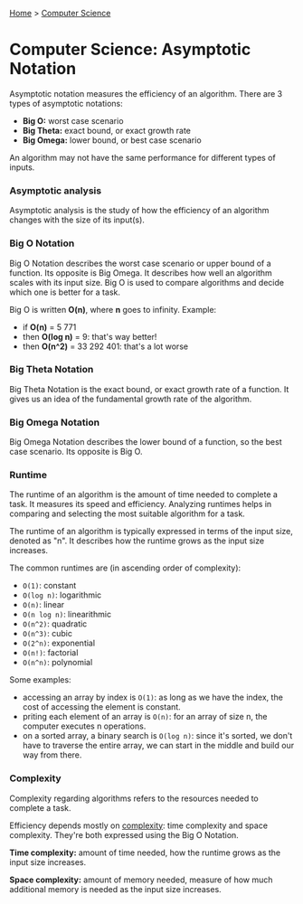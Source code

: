 [Home](../../README.md) > [Computer Science](./README.md)

# Computer Science: Asymptotic Notation

Asymptotic notation measures the efficiency of an algorithm. There are 3 types of asymptotic notations:
- **Big O:** worst case scenario
- **Big Theta:** exact bound, or exact growth rate
- **Big Omega:** lower bound, or best case scenario

An algorithm may not have the same performance for different types of inputs.

### Asymptotic analysis

Asymptotic analysis is the study of how the efficiency of an algorithm changes with the size of its input(s).

### Big O Notation

Big O Notation describes the worst case scenario or upper bound of a function. Its opposite is Big Omega. It describes how well an algorithm scales with its input size. Big O is used to compare algorithms and decide which one is better for a task.

Big O is written **O(n)**, where **n** goes to infinity. Example:
- if **O(n)** = 5 771
- then **O(log n)** = 9: that's way better!
- then **O(n^2)** = 33 292 401: that's a lot worse

### Big Theta Notation

Big Theta Notation is the exact bound, or exact growth rate of a function. It gives us an idea of the fundamental growth rate of the algorithm.

### Big Omega Notation

Big Omega Notation describes the lower bound of a function, so the best case scenario. Its opposite is Big O.

### Runtime

The runtime of an algorithm is the amount of time needed to complete a task. It measures its speed and efficiency. Analyzing runtimes helps in comparing and selecting the most suitable algorithm for a task.

The runtime of an algorithm is typically expressed in terms of the input size, denoted as "n". It describes how the runtime grows as the input size increases.

The common runtimes are (in ascending order of complexity):
- `O(1)`: constant
- `O(log n)`: logarithmic
- `O(n)`: linear
- `O(n log n)`: linearithmic
- `O(n^2)`: quadratic
- `O(n^3)`: cubic
- `O(2^n)`: exponential
- `O(n!)`: factorial
- `O(n^n)`: polynomial

Some examples:
- accessing an array by index is `O(1)`: as long as we have the index, the cost of accessing the element is constant.
- priting each element of an array is `O(n)`: for an array of size n, the computer executes n operations.
- on a sorted array, a binary search is `O(log n)`: since it's sorted, we don't have to traverse the entire array, we can start in the middle and build our way from there.

### Complexity

Complexity regarding algorithms refers to the resources needed to complete a task.

Efficiency depends mostly on [complexity](#complexity): time complexity and space complexity. They're both expressed using the Big O Notation.

**Time complexity:** amount of time needed, how the runtime grows as the input size increases.

**Space complexity:** amount of memory needed, measure of how much additional memory is needed as the input size increases.
